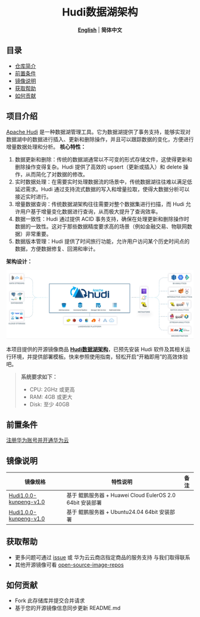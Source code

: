 <p align="center">
  <h1 align="center">Hudi数据湖架构</h1>
  <p align="center">
    <a href="README.md"><strong>English</strong></a> | <strong>简体中文</strong>
  </p>

## 目录

- [仓库简介](#项目介绍)
- [前置条件](#前置条件)
- [镜像说明](#镜像说明)
- [获取帮助](#获取帮助)
- [如何贡献](#如何贡献)

## 项目介绍
[Apache Hudi](https://github.com/apache/Hudi) 是一种数据湖管理工具。它为数据湖提供了事务支持，能够实现对数据湖中的数据进行插入、更新和删除操作，并且可以跟踪数据的变化，方便进行增量数据处理和分析。
**核心特性：**
1. 数据更新和删除：传统的数据湖通常以不可变的形式存储文件，这使得更新和删除操作变得复杂。Hudi 提供了高效的 upsert（更新或插入）和 delete 操作，从而简化了对数据的修改。
2. 实时数据处理：在需要实时处理数据流的场景中，传统数据湖往往难以满足低延迟需求。Hudi 通过支持流式数据的写入和增量拉取，使得大数据分析可以接近实时进行。
3. 增量数据查询：传统数据湖架构往往需要对整个数据集进行扫描，而 Hudi 允许用户基于增量变化数据进行查询，从而极大提升了查询效率。
4. 数据一致性：Hudi 通过提供 ACID 事务支持，确保在处理更新和删除操作时数据的一致性。这对于那些数据精度要求高的场景（例如金融交易、物联网数据）非常重要。
5. 数据版本管理：Hudi 提供了时间旅行功能，允许用户访问某个历史时间点的数据，方便数据修复、回溯和审计。

**架构设计：**

![](./images/img001.png)


本项目提供的开源镜像商品 [**Hudi数据湖架构**](https://marketplace.huaweicloud.com)，已预先安装 Hudi 软件及其相关运行环境，并提供部署模板。快来参照使用指南，轻松开启“开箱即用”的高效体验吧。

> **系统要求如下：**
> - CPU: 2GHz 或更高
> - RAM: 4GB 或更大
> - Disk: 至少 40GB

## 前置条件
[注册华为账号并开通华为云](https://support.huaweicloud.com/usermanual-account/account_id_001.html)

## 镜像说明

| 镜像规格                                                                                                   | 特性说明                                         | 备注 |
|--------------------------------------------------------------------------------------------------------|----------------------------------------------| --- |
| [Hudi1.0.0-kunpeng-v1.0](https://github.com/HuaweiCloudDeveloper/Hudi-image/tree/Hudi1.0.0-kunpeng-v1.0) | 基于 鲲鹏服务器 + Huawei Cloud EulerOS 2.0 64bit 安装部署 |  |
| [Hudi1.0.0-kunpeng-v1.0](https://github.com/HuaweiCloudDeveloper/Hudi-image/tree/Hudi1.0.0-kunpeng-v1.0)   | 基于 鲲鹏服务器 + Ubuntu24.04 64bit 安装部署         |  |

## 获取帮助
- 更多问题可通过 [issue](https://github.com/HuaweiCloudDeveloper/Hudi-image/issues) 或 华为云云商店指定商品的服务支持 与我们取得联系
- 其他开源镜像可看 [open-source-image-repos](https://github.com/HuaweiCloudDeveloper/open-source-image-repos)

## 如何贡献
- Fork 此存储库并提交合并请求
- 基于您的开源镜像信息同步更新 README.md
